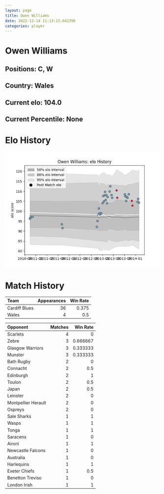 ```yaml
---  
layout: page  
title: Owen Williams  
date: 2022-12-14 11:13:13.642396  
categories: player  
---
```

# Owen Williams

## Positions: C, W

## Country: Wales

## Current elo: 104.0

## Current Percentile: None

# Elo History


![elo history](history_OwenWilliams.png)
# Match History


| Team          |   Appearances |   Win Rate |
|:--------------|--------------:|-----------:|
| Cardiff Blues |            36 |      0.375 |
| Wales         |             4 |      0.5   |

| Opponent            |   Matches |   Win Rate |
|:--------------------|----------:|-----------:|
| Scarlets            |         4 |   0        |
| Zebre               |         3 |   0.666667 |
| Glasgow Warriors    |         3 |   0.333333 |
| Munster             |         3 |   0.333333 |
| Bath Rugby          |         2 |   0        |
| Connacht            |         2 |   0.5      |
| Edinburgh           |         2 |   1        |
| Toulon              |         2 |   0.5      |
| Japan               |         2 |   0.5      |
| Leinster            |         2 |   0        |
| Montpellier Herault |         2 |   0        |
| Ospreys             |         2 |   0        |
| Sale Sharks         |         1 |   1        |
| Wasps               |         1 |   1        |
| Tonga               |         1 |   1        |
| Saracens            |         1 |   0        |
| Aironi              |         1 |   1        |
| Newcastle Falcons   |         1 |   0        |
| Australia           |         1 |   0        |
| Harlequins          |         1 |   1        |
| Exeter Chiefs       |         1 |   0.5      |
| Benetton Treviso    |         1 |   0        |
| London Irish        |         1 |   1        |